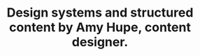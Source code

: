 ---
layout: bookmark
title: Design systems and structured content by Amy Hupe, content designer.
tags:
  - Bookmarks
  - Design Systems
created: '2023-04-15T07:41:22.816Z'
link: https://amyhupe.co.uk/articles/design-systems-structured-content/
id: 557827388
excerpt: >-
  How do we publish design system usage guidance across multiple tools and
  platforms? Could structured content provide a solution?
image: https://amyhupe.co.uk/assets/images/card.png
---
